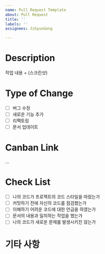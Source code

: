 ```yaml
---
name: Pull Request Template
about: Pull Request
title: ''
labels: ''
assignees: JihyunGong

---
```


# Description
작업 내용 + (스크린샷)

# Type of Change
- [ ]  버그 수정
- [ ]  새로운 기능 추가
- [ ]  리팩토링
- [ ]  문서 업데이트

# Canban Link
…

# Check List
- [ ]  나의 코드가 프로젝트의 코드 스타일을 따랐는가
- [ ]  커밋하기 전에 자신의 코드를 점검했는가
- [ ]  이해하기 어려운 코드에 대한 언급을 하였는가
- [ ]  문서의 내용과 일치하는 작업을 했는가
- [ ]  나의 코드가 새로운 문제를 발생시키진 않는가

# 기타 사항
